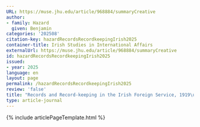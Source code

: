 ```yaml
---
URL: https://muse.jhu.edu/article/968884/summaryCreative
author:
- family: Hazard
  given: Benjamin
categories: '202508'
citation-key: hazardRecordsRecordkeepingIrish2025
container-title: Irish Studies in International Affairs
externalUrl: https://muse.jhu.edu/article/968884/summaryCreative
id: hazardRecordsRecordkeepingIrish2025
issued:
- year: 2025
language: en
layout: page
permalink: /hazardRecordsRecordkeepingIrish2025
review: 'false'
title: "Records and Record-keeping in the Irish Foreign Service, 1919\u201336"
type: article-journal
---
```

{% include articlePageTemplate.html %}